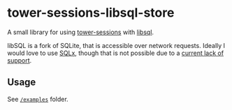 # tower-sessions-libsql-store

A small library for using [tower-sessions](https://github.com/maxcountryman/tower-sessions) with [libsql](https://github.com/tursodatabase/libsql).

libSQL is a fork of SQLite, that is accessible over network requests. Ideally I would love to use [SQLx](https://github.com/launchbadge/sqlx), though that is not possible due to a [current lack of support](https://github.com/launchbadge/sqlx/issues/2674).

## Usage

See [`/examples`](./examples) folder.
